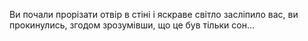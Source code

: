 Ви почали прорізати отвір в стіні і яскраве світло засліпило вас,
ви прокинулись, згодом зрозумівши, що це був тільки сон...